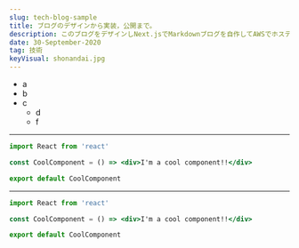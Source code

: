 ```yaml
---
slug: tech-blog-sample
title: ブログのデザインから実装，公開まで。
description: このブログをデザインしNext.jsでMarkdownブログを自作してAWSでホスティング，公開するまでをまとめました。
date: 30-September-2020
tag: 技術
keyVisual: shonandai.jpg
---
```


- a
- b
- c
  - d
  - f

---

```jsx
import React from 'react'

const CoolComponent = () => <div>I'm a cool component!!</div>

export default CoolComponent
```

---

```jsx
import React from 'react'

const CoolComponent = () => <div>I'm a cool component!!</div>

export default CoolComponent
```

